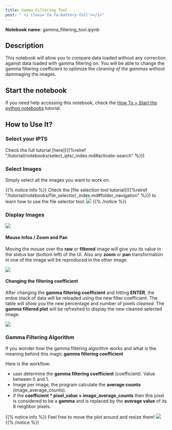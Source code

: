 ```yaml
---
title: Gamma Filtering Tool
post: " <i class='fa fa-battery-full'></i>"
---
```


**Notebook name**: gamma_filtering_tool.ipynb

## Description

This notebook will allow you to compare data loaded without any correction against data loaded with gamma
filtering on. You will be able to change the gamma filtering coefficient to optimize the *cleaning of the gammas*
without dammaging the images.

## Start the notebook

If you need help accessing this notebook, check the [How To > Start the python
notebooks](/en/tutorial/how_to_start_notebooks) tutorial.

## How to Use It?

### Select your IPTS

Check the full tutorial [here]({{%relref "/tutorial/notebooks/select_ipts/_index.md#activate-search" %}})</i>

### Select Images

Simply select all the images you want to work on.

{{% notice info %}}
Check the [file selection tool tutorial]({{%relref "/tutorial/notebooks/file_selector/_index.md#folder_navigation" %}})
to learn how to use the file selector tool.
<img src='/tutorial/how_to_run_notebooks/images/file_folder_browser.png' />
{{% /notice %}}

### Display Images

<img src='/tutorial/notebooks/gamma_filtering_tool/images/starting_ui.png' />

#### Mouse Infos / Zoom and Pan

Moving the mouse over the **raw** or **filtered** image will give you its value in the status bar (bottom left) of the
UI. Also any **zoom** or **pan** transformation in one of the image will be reproduced in the other image.

<img src='/tutorial/notebooks/gamma_filtering_tool/images/zoom_pan.gif' />

#### Changing the filtering coefficient

After changing the **gamma filtering coefficient** and hitting **ENTER**, the entire stack of data will be reloaded
using the new filter coefficient. The table will show you the new percentage and number of pixels *cleaned*. The
**gamma filtered plot** will be refreshed to display the new cleaned selected image.

<img src='/tutorial/notebooks/gamma_filtering_tool/images/data_cleaned.gif' />

### Gamma Filtering Algorithm

If you wonder how the gamma filtering algorithm works and what is the meaning behind this magic **gamma filtering
coefficient**

Here is the workflow:

 * user determine the **gamma filtering coefficient** (coefficient). Value between 0 and 1.
 * Image per image, the program calculate the **average counts** (image_average_counts).
 * if the **coefficient * pixel_value > image_average_counts** then this pixel is considered to be a **gamma** and
is replaced by the **average value** of its 8 neighbor pixels.


{{% notice info %}}
Feel free to move the plot around and resize them!
<img src='/tutorial/notebooks/gamma_filtering_tool/images/resizing.gif' />
{{% /notice %}}